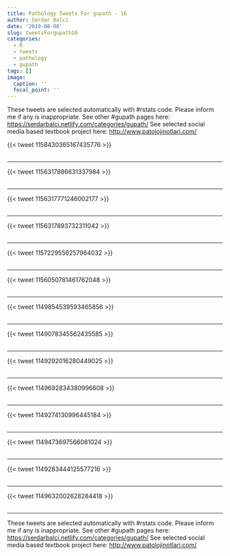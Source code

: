 ```yaml
---
title: Pathology Tweets For gupath - 16
author: Serdar Balci
date: '2019-08-08'
slug: tweetsForgupath16
categories:
  - R
  - tweets
  - pathology
  - gupath
tags: []
image:
  caption: ''
  focal_point: ''
---
```



These tweets are selected automatically with #rstats code. Please inform me if any is inappropriate.
See other #gupath pages here: https://serdarbalci.netlify.com/categories/gupath/ 
See selected social media based textbook project here: http://www.patolojinotlari.com/

{{< tweet 1158430365167435776 >}}
<br>
<br>
<hr>
{{< tweet 1156317886631337984 >}}
<br>
<br>
<hr>
{{< tweet 1156317771246002177 >}}
<br>
<br>
<hr>
{{< tweet 1156317893732311042 >}}
<br>
<br>
<hr>
{{< tweet 1157229556257964032 >}}
<br>
<br>
<hr>
{{< tweet 1156050781461762048 >}}
<br>
<br>
<hr>
{{< tweet 1149854539593465856 >}}
<br>
<br>
<hr>
{{< tweet 1149078345562435585 >}}
<br>
<br>
<hr>
{{< tweet 1149292016280449025 >}}
<br>
<br>
<hr>
{{< tweet 1149692834380996608 >}}
<br>
<br>
<hr>
{{< tweet 1149274130996445184 >}}
<br>
<br>
<hr>
{{< tweet 1149473697566081024 >}}
<br>
<br>
<hr>
{{< tweet 1149283444125577216 >}}
<br>
<br>
<hr>
{{< tweet 1149632002628284418 >}}
<br>
<br>
<hr>


These tweets are selected automatically with #rstats code. Please inform me if any is inappropriate.
See other #gupath pages here: https://serdarbalci.netlify.com/categories/gupath/ 
See selected social media based textbook project here: http://www.patolojinotlari.com/
